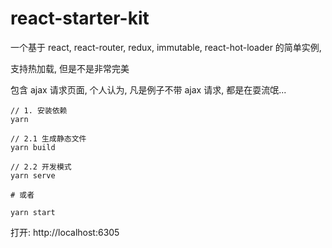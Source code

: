 # react-starter-kit

一个基于 react, react-router, redux, immutable, react-hot-loader 的简单实例,

支持热加载, 但是不是非常完美

包含 ajax 请求页面, 个人认为, 凡是例子不带 ajax 请求, 都是在耍流氓...

```
// 1. 安装依赖
yarn

// 2.1 生成静态文件
yarn build

// 2.2 开发模式
yarn serve

# 或者

yarn start
```

打开:
http://localhost:6305
